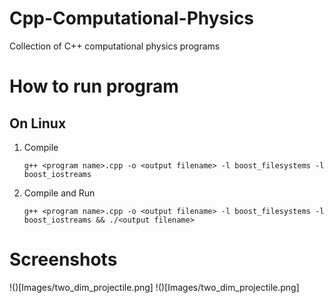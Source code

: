 # Cpp-Computational-Physics
Collection of C++ computational physics programs

# How to run program

## On Linux

1) Compile

    `g++ <program name>.cpp -o <output filename> -l boost_filesystems -l boost_iostreams`

2) Compile and Run

    `g++ <program name>.cpp -o <output filename> -l boost_filesystems -l boost_iostreams && ./<output filename>`

# Screenshots

!()[Images/two_dim_projectile.png]
!()[Images/two_dim_projectile.png]
